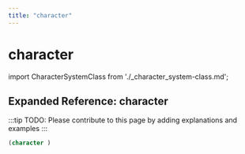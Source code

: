 ```yaml
---
title: "character"
---
```


# character

import CharacterSystemClass from './_character_system-class.md';

<CharacterSystemClass />

## Expanded Reference: character

:::tip
TODO: Please contribute to this page by adding explanations and examples
:::

```lisp
(character )
```
